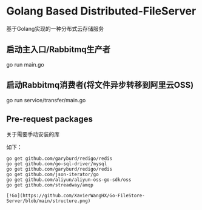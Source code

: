 # Golang Based Distributed-FileServer

基于Golang实现的一种分布式云存储服务

## 启动主入口/Rabbitmq生产者
go run main.go

## 启动Rabbitmq消费者(将文件异步转移到阿里云OSS)
go run service/transfer/main.go

## Pre-request packages 
关于需要手动安装的库

如下：
```shell
go get github.com/garyburd/redigo/redis
go get github.com/go-sql-driver/mysql
go get github.com/garyburd/redigo/redis
go get github.com/json-iterator/go
go get github.com/aliyun/aliyun-oss-go-sdk/oss
go get github.com/streadway/amqp

[!Go](https://github.com/XavierWangHX/Go-FileStore-Server/blob/main/structure.png)
